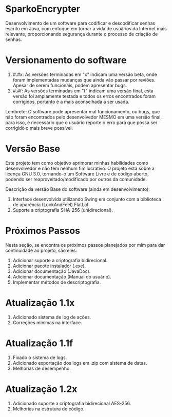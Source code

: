 # SparkoEncrypter
Desenvolvimento de um software para codificar e descodificar senhas escrito em Java, com enfoque em tornar a vida de usuários da Internet mais relevante, proporcionando segurança durante o processo de criação de senhas.

# Versionamento do software
  
  1. #.#x: As versões terminadas em "x" indicam uma versão beta, onde foram implementadas mudanças que ainda vão passar por reviões. Apesar de serem funcionais, podem apresentar bugs.
  2. #.#f: As versões terminadas em "f" indicam uma versão final, esta versão foi amplamente testada e todos os erros encontrados foram corrigidos, portanto é a mais aconselhada a ser usada.
    
  Lembrete: O software pode apresentar mal funcionamento, ou bugs, que não foram encontrados pelo desenvolvedor MESMO em uma versão final, para isso, é necessário que o usuário reporte o erro para que possa ser corrigido o mais breve possível.

# Versão Base
Este projeto tem como objetivo aprimorar minhas habilidades como desenvolvedor e não tem nenhum fim lucrativo. O projeto esta sobre a licença GNU 3.0, tornando-o um Software Livre e de código aberto, podendo ser reaproveitado/modificado por outros da comunidade.

Descrição da versão Base do software (ainda em desenvolvimento):

  1. Interface desenvolvida utilizando Swing em conjunto com a biblioteca de aparência (LookAndFeel) FlatLaf.
  2. Suporte a criptografia SHA-256 (unidirecional).
 
# Próximos Passos
Nesta seção, se encontra os próximos passos planejados por mim para dar continuidade ao projeto, são eles:
 
  1. Adicionar suporte a criptografia bidirecional.
  2. Adicionar pacote instalador (.exe).
  3. Adicionar documentação (JavaDoc).
  4. Adicionar documentação (Manual do usuário).
  5. Implementar métodos de descriptografia.

# Atualização 1.1x
  1. Adicionado sistema de log de ações.
  2. Correções minímas na interface.
  
# Atualização 1.1f
  1. Fixado o sistema de logs.
  2. Adicionado exportação dos logs em .zip com sistema de datas.
  3. Melhorias de desempenho.
  
# Atualização 1.2x
  1. Adicionado suporte a criptografia bidirecional AES-256.
  2. Melhorias na estrutura de código.
